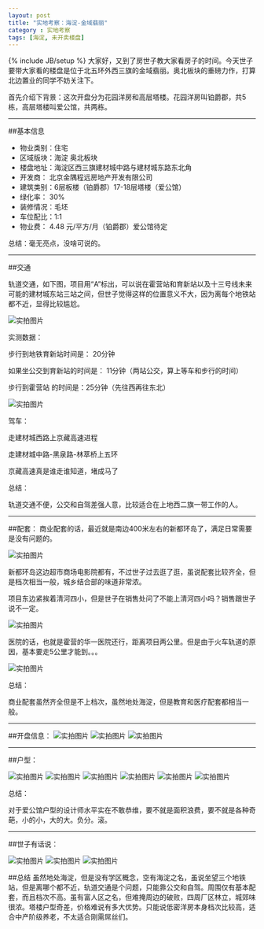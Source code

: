 ```yaml
---
layout: post
title: "实地考察：海淀-金域翡丽"
category : 实地考察 
tags: [海淀, 未开卖楼盘]
---
```

{% include JB/setup %}
大家好，又到了房世子教大家看房子的时间。今天世子要带大家看的楼盘是位于北五环外西三旗的金域翡丽。奥北板块的重磅力作，打算北边置业的同学不妨关注下。

首先介绍下背景：这次开盘分为花园洋房和高层塔楼。花园洋房叫铂爵郡，共5栋，高层塔楼叫爱公馆，共两栋。

-------------------------------------

##基本信息
* 物业类别：住宅
* 区域版块：海淀 奥北板块
* 楼盘地址：海淀区西三旗建材城中路与建材城东路东北角
* 开发商：  北京金隅程远房地产开发有限公司
* 建筑类别：6层板楼（铂爵郡）17-18层塔楼（爱公馆）
* 绿化率：  30%
* 装修情况：毛坯
* 车位配比：1:1
* 物业费：  4.48 元/平方/月（铂爵郡）爱公馆待定

总结：毫无亮点，没啥可说的。

-----------------------------------

##交通

轨道交通，如下图，项目用“A”标出，可以说在霍营站和育新站以及十三号线未来可能的建材城东站三站之间，但世子觉得这样的位置意义不大，因为离每个地铁站都不近，显得比较尴尬。

![实拍图片](/assets/image/jinyufeili/金域菲丽1.jpg)

实测数据：

步行到地铁育新站时间是： 20分钟

如果坐公交到育新站的时间是： 11分钟（两站公交，算上等车和步行的时间）

步行到霍营站 的时间是：25分钟（先往西再往东北）

![实拍图片](/assets/image/jinyufeili/金域菲丽2.jpg)

驾车：

走建材城西路上京藏高速进程

走建材城中路-黑泉路-林萃桥上五环

京藏高速真是谁走谁知道，堵成马了

总结：

轨道交通不便，公交和自驾差强人意，比较适合在上地西二旗一带工作的人。


------------------------------------------------------

##配套：
商业配套的话，最近就是南边400米左右的新都环岛了，满足日常需要是没有问题的。

![实拍图片](/assets/image/jinyufeili/金域菲丽3.jpg)

新都环岛这边超市商场电影院都有，不过世子过去逛了逛，虽说配套比较齐全，但是档次相当一般，城乡结合部的味道非常浓。

项目东边紧挨着清河四小，但是世子在销售处问了不能上清河四小吗？销售跟世子说不一定。

![实拍图片](/assets/image/jinyufeili/金域菲丽4.jpg)

医院的话，也就是霍营的华一医院还行，距离项目两公里。但是由于火车轨道的原因，基本要走5公里才能到。。。

![实拍图片](/assets/image/jinyufeili/金域菲丽5.jpg)

总结：

商业配套虽然齐全但是不上档次，虽然地处海淀，但是教育和医疗配套都相当一般。

------------------------------------------

##开盘信息：
![实拍图片](/assets/image/jinyufeili/金域菲丽6.jpg)
![实拍图片](/assets/image/jinyufeili/金域菲丽7.jpg)
![实拍图片](/assets/image/jinyufeili/金域菲丽8.jpg)

-----------------------------------------
##户型：

![实拍图片](/assets/image/jinyufeili/金域菲丽9.jpg)
![实拍图片](/assets/image/jinyufeili/金域菲丽10.jpg)
![实拍图片](/assets/image/jinyufeili/金域菲丽11.jpg)
![实拍图片](/assets/image/jinyufeili/金域菲丽12.jpg)
![实拍图片](/assets/image/jinyufeili/金域菲丽13.jpg)
![实拍图片](/assets/image/jinyufeili/金域菲丽14.jpg)

总结：

对于爱公馆户型的设计师水平实在不敢恭维，要不就是面积浪费，要不就是各种奇葩，小的小，大的大。负分。滚。

----------------------------------------
##世子有话说：

![实拍图片](/assets/image/jinyufeili/金域菲丽15.jpg)
![实拍图片](/assets/image/jinyufeili/金域菲丽16.jpg)
![实拍图片](/assets/image/jinyufeili/金域菲丽17.jpg)

##总结
虽然地处海淀，但是没有学区概念，空有海淀之名，虽说坐望三个地铁站，但是离哪个都不近，轨道交通是个问题，只能靠公交和自驾。周围仅有基本配套，而且档次不高。虽有富人区之名，但难掩周边的破败，四周厂区林立，城郊味很浓。塔楼户型奇差，价格难说有多大优势。只能说低密洋房本身档次比较高，适合中产阶级养老，不太适合刚需屌丝们。

